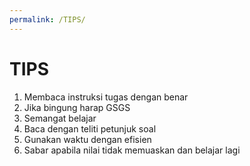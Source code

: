 ```yaml
---
permalink: /TIPS/
---
```

# TIPS
1. Membaca instruksi tugas dengan benar
2. Jika bingung harap GSGS
3. Semangat belajar
4. Baca dengan teliti petunjuk soal
5. Gunakan waktu dengan efisien
6. Sabar apabila nilai tidak memuaskan dan belajar lagi
